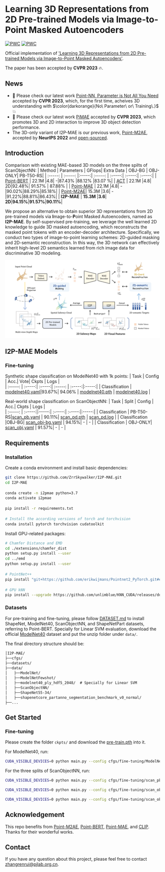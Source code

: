 # Learning 3D Representations from 2D Pre-trained Models via Image-to-Point Masked Autoencoders

[![PWC](https://img.shields.io/endpoint.svg?url=https://paperswithcode.com/badge/learning-3d-representations-from-2d-pre/3d-point-cloud-classification-on-scanobjectnn)](https://paperswithcode.com/sota/3d-point-cloud-classification-on-scanobjectnn?p=learning-3d-representations-from-2d-pre)
[![PWC](https://img.shields.io/endpoint.svg?url=https://paperswithcode.com/badge/learning-3d-representations-from-2d-pre/3d-point-cloud-linear-classification-on)](https://paperswithcode.com/sota/3d-point-cloud-linear-classification-on?p=learning-3d-representations-from-2d-pre)

Official implementation of ['Learning 3D Representations from 2D Pre-trained Models via Image-to-Point Masked Autoencoders'](https://arxiv.org/pdf/2212.06785.pdf).

The paper has been accepted by **CVPR 2023** 🔥.

## News
* 📣 Please check our latest work [Point-NN, Parameter is Not All You Need](https://github.com/ZrrSkywalker/Point-NN) accepted by **CVPR 2023**, which, for the first time, acheives 3D understanding with $\color{darkorange}{No\ Parameter\ or\ Training\.}$ 💥
* 📣 Please check our latest work [PiMAE](https://github.com/BLVLab/PiMAE) accepted by **CVPR 2023**, which promotes 3D and 2D interaction to improve 3D object detection performance.
* The 3D-only variant of I2P-MAE is our previous work, [Point-M2AE](https://arxiv.org/pdf/2205.14401.pdf), accepted by **NeurIPS 2022** and [open-sourced](https://github.com/ZrrSkywalker/Point-M2AE).

## Introduction

Comparison with existing MAE-based 3D models on the three spilts of ScanObjectNN:
| Method | Parameters | GFlops| Extra Data | OBJ-BG | OBJ-ONLY| PB-T50-RS|
| :-----: | :-----: |:-----:| :-----: | :-----:| :-----:| :-----:|
| [Point-BERT](https://github.com/lulutang0608/Point-BERT) | 22.1M |4.8| -|87.43% |88.12% |83.07 %| 
| [ACT](https://github.com/RunpeiDong/ACT) | 22.1M |4.8| 2D|92.48%| 91.57% | 87.88% | 
| [Point-MAE](https://github.com/Pang-Yatian/Point-MAE) | 22.1M |4.8| -|90.02%|88.29%|85.18%|
| [Point-M2AE](https://github.com/ZrrSkywalker/Point-M2AE)| 15.3M |3.6| -|91.22%|88.81%|86.43%|
| **I2P-MAE** | **15.3M** |**3.6**| **2D**|**94.15%**|**91.57%**|**90.11%**|

We propose an alternative to obtain superior 3D representations from 2D pre-trained models via **I**mage-to-**P**oint Masked Autoencoders, named as **I2P-MAE**. By self-supervised pre-training, we leverage the well learned 2D knowledge to guide 3D masked autoencoding, which reconstructs the masked point tokens with an encoder-decoder architecture. Specifically, we conduct two types of image-to-point learning schemes: 2D-guided masking and 2D-semantic reconstruction. In this way, the 3D network can effectively inherit high-level 2D semantics learned from rich image data for discriminative 3D modeling.

<div align="center">
  <img src="pipeline.png"/>
</div>

## I2P-MAE Models

### Fine-tuning
Synthetic shape classification on ModelNet40 with 1k points:
| Task  | Config | Acc.| Vote| Ckpts | Logs |   
| :-----: | :-----:| :-----:| :-----: | :-----:|:-----:|
| Classification | [modelnet40.yaml]()|93.67%| 94.06% | [modelnet40.pth]() | [modelnet40.log]() |

Real-world shape classification on ScanObjectNN:
| Task | Split | Config | Acc.| Ckpts | Logs |   
| :-----: | :-----:|:-----:| :-----:| :-----:|:-----:|
| Classification | PB-T50-RS|[scan_pb.yaml]() | 90.11%| [scan_pd.pth]() | [scan_pd.log]() |
| Classification |OBJ-BG| [scan_obj-bg.yaml]() | 94.15%| - | - |
| Classification | OBJ-ONLY| [scan_obj.yaml]() | 91.57%| - | - |


## Requirements

### Installation
Create a conda environment and install basic dependencies:
```bash
git clone https://github.com/ZrrSkywalker/I2P-MAE.git
cd I2P-MAE

conda create -n i2pmae python=3.7
conda activate i2pmae

pip install -r requirements.txt

# Install the according versions of torch and torchvision
conda install pytorch torchvision cudatoolkit
```
Install GPU-related packages:
```bash
# Chamfer Distance and EMD
cd ./extensions/chamfer_dist
python setup.py install --user
cd ../emd
python setup.py install --user

# PointNet++
pip install "git+https://github.com/erikwijmans/Pointnet2_PyTorch.git#egg=pointnet2_ops&subdirectory=pointnet2_ops_lib"

# GPU kNN
pip install --upgrade https://github.com/unlimblue/KNN_CUDA/releases/download/0.2/KNN_CUDA-0.2-py3-none-any.whl
```
### Datasets
For pre-training and fine-tuning, please follow [DATASET.md](https://github.com/lulutang0608/Point-BERT/blob/master/DATASET.md) to install ShapeNet, ModelNet40, ScanObjectNN, and ShapeNetPart datasets, referring to Point-BERT. Specially for Linear SVM evaluation, download the official [ModelNet40](https://shapenet.cs.stanford.edu/media/modelnet40_ply_hdf5_2048.zip) dataset and put the unzip folder under `data/`.

The final directory structure should be:
```
│I2P-MAE/
├──cfgs/
├──datasets/
├──data/
│   ├──ModelNet/
│   ├──ModelNetFewshot/
│   ├──modelnet40_ply_hdf5_2048/  # Specially for Linear SVM
│   ├──ScanObjectNN/
│   ├──ShapeNet55-34/
│   ├──shapenetcore_partanno_segmentation_benchmark_v0_normal/
├──...
```

## Get Started

### Fine-tuning
Please create the folder `ckpts/` and download the [pre-train.pth]() into it.

For ModelNet40, run:
```bash
CUDA_VISIBLE_DEVICES=0 python main.py --config cfgs/fine-tuning/ModelNet40.yaml --exp_name finetune --finetune_model --ckpts ckpts/pre-train.pth
```

For the three splits of ScanObjectNN, run:

```bash
CUDA_VISIBLE_DEVICES=0 python main.py --config cfgs/fine-tuning/scan_pb.yaml --exp_name finetune --finetune_model --ckpts ckpts/pre-train.pth
```
```bash
CUDA_VISIBLE_DEVICES=0 python main.py --config cfgs/fine-tuning/scan_obj.yaml --exp_name finetune --finetune_model --ckpts ckpts/pre-train.pth
```
```bash
CUDA_VISIBLE_DEVICES=0 python main.py --config cfgs/fine-tuning/scan_obj-bg.yaml --exp_name finetune --finetune_model --ckpts ckpts/pre-train.pth
```


## Acknowledgement
This repo benefits from [Point-M2AE](https://github.com/ZrrSkywalker/Point-M2AE), [Point-BERT](https://github.com/lulutang0608/Point-BERT), [Point-MAE](https://github.com/Pang-Yatian/Point-MAE), and [CLIP](https://github.com/openai/CLIP). Thanks for their wonderful works.

## Contact
If you have any question about this project, please feel free to contact zhangrenrui@pjlab.org.cn.
